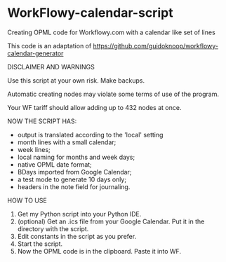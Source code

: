 # WorkFlowy-calendar-script
Creating OPML code for Workflowy.com with a calendar like set of lines

This code is an adaptation of https://github.com/guidoknoop/workflowy-calendar-generator

DISCLAIMER AND WARNINGS

Use this script at your own risk. Make backups.

Automatic creating nodes may violate some terms of use of the program.

Your WF tariff should allow adding up to 432 nodes at once.

NOW THE SCRIPT HAS:

- output is translated according to the 'local' setting
- month lines with a small calendar;
- week lines;
- local naming for months and week days;
- native OPML date format;
- BDays imported from Google Calendar;
- a test mode to generate 10 days only;
- headers in the note field for journaling.

HOW TO USE

1. Get my Python script into your Python IDE.
2. (optional) Get an .ics file from your Google Calendar. Put it in the directory with the script.
3. Edit constants in the script as you prefer.
4. Start the script.
5. Now the OPML code is in the clipboard. Paste it into WF.

